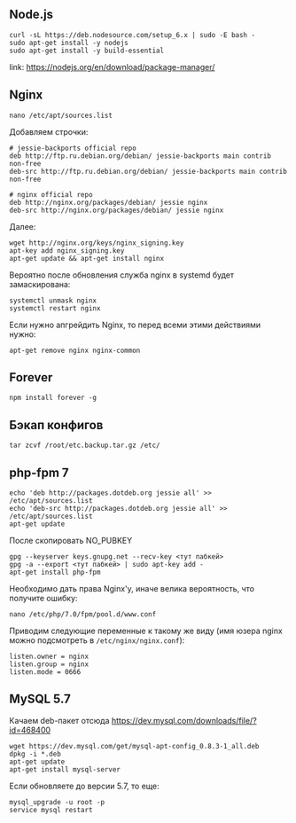 ## Node.js


```
curl -sL https://deb.nodesource.com/setup_6.x | sudo -E bash -
sudo apt-get install -y nodejs
sudo apt-get install -y build-essential
```

link: https://nodejs.org/en/download/package-manager/


## Nginx


```
nano /etc/apt/sources.list
```
Добавляем строчки:
```
# jessie-backports official repo
deb http://ftp.ru.debian.org/debian/ jessie-backports main contrib non-free
deb-src http://ftp.ru.debian.org/debian/ jessie-backports main contrib non-free

# nginx official repo
deb http://nginx.org/packages/debian/ jessie nginx
deb-src http://nginx.org/packages/debian/ jessie nginx
```

Далее:
```
wget http://nginx.org/keys/nginx_signing.key
apt-key add nginx_signing.key
apt-get update && apt-get install nginx
```

Вероятно после обновления служба nginx в systemd будет замаскирована:
```
systemctl unmask nginx
systemctl restart nginx
```

Если нужно апгрейдить Nginx, то перед всеми этими действиями нужно:
```
apt-get remove nginx nginx-common
```


## Forever


```
npm install forever -g
```

## Бэкап конфигов


```
tar zcvf /root/etc.backup.tar.gz /etc/
```

## php-fpm 7


```
echo 'deb http://packages.dotdeb.org jessie all' >> /etc/apt/sources.list
echo 'deb-src http://packages.dotdeb.org jessie all' >> /etc/apt/sources.list
apt-get update
```
После скопировать NO_PUBKEY
```
gpg --keyserver keys.gnupg.net --recv-key <тут пабкей>
gpg -a --export <тут пабкей> | sudo apt-key add -
apt-get install php-fpm
```

Необходимо дать права Nginx'y, иначе велика вероятность, что получите ошибку:
```
nano /etc/php/7.0/fpm/pool.d/www.conf
```
Приводим следующие переменные к такому же виду (имя юзера nginx можно подсмотреть в ```/etc/nginx/nginx.conf```):
```
listen.owner = nginx
listen.group = nginx
listen.mode = 0666
```

## MySQL 5.7

Качаем deb-пакет отсюда https://dev.mysql.com/downloads/file/?id=468400

```
wget https://dev.mysql.com/get/mysql-apt-config_0.8.3-1_all.deb
dpkg -i *.deb
apt-get update
apt-get install mysql-server
```
Если обновляете до версии 5.7, то еще:

```
mysql_upgrade -u root -p
service mysql restart
```
